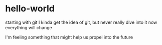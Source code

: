 # hello-world
starting with git
I kinda get the idea of git, but never really dive into it
now everything will change

I'm feeling something that might help us propel into the future
